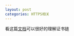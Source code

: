 ```yaml
---
layout: post
categories: HTTPS相关
---
```




看这篇[文档](https://www.ibm.com/support/knowledgecenter/zh/SSMNED_5.0.0/com.ibm.apic.cmc.doc/task_apionprem_generate_pkcs_certificate.html)可以很好的理解证书链